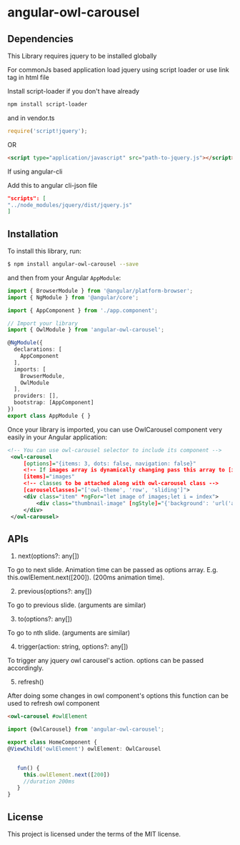 # angular-owl-carousel

## Dependencies

This Library requires jquery to be installed globally

For commonJs based application load jquery using script loader or use link tag in html file

Install script-loader if you don't have already
```bash
npm install script-loader
```

and in vendor.ts
```js
require('script!jquery');
```

OR

```html
<script type="application/javascript" src="path-to-jquery.js"></script>
```

If using angular-cli

Add this to angular cli-json file

```json
"scripts": [
"../node_modules/jquery/dist/jquery.js"
]
```


## Installation

To install this library, run:

```bash
$ npm install angular-owl-carousel --save
```

and then from your Angular `AppModule`:

```typescript
import { BrowserModule } from '@angular/platform-browser';
import { NgModule } from '@angular/core';

import { AppComponent } from './app.component';

// Import your library
import { OwlModule } from 'angular-owl-carousel';

@NgModule({
  declarations: [
    AppComponent
  ],
  imports: [
    BrowserModule,
    OwlModule
  ],
  providers: [],
  bootstrap: [AppComponent]
})
export class AppModule { }
```
Once your library is imported, you can use OwlCarousel component very easily in your Angular application:

```xml
<!-- You can use owl-carousel selector to include its component -->
 <owl-carousel
     [options]="{items: 3, dots: false, navigation: false}"
     <!-- If images array is dynamically changing pass this array to [items] input -->
     [items]="images"
     <!-- classes to be attached along with owl-carousel class -->
     [carouselClasses]="['owl-theme', 'row', 'sliding']">
     <div class="item" *ngFor="let image of images;let i = index">
         <div class="thumbnail-image" [ngStyle]="{'background': 'url('abc.jpg')no-repeat scroll center center / 80px 80px'}"></div>
     </div>
 </owl-carousel>
```
## APIs
1. next(options?: any[])
  
  To go to next slide. Animation time can be passed as options array.
  E.g. this.owlElement.next([200]). (200ms animation time).

2. previous(options?: any[])
  
  To go to previous slide. (arguments are similar)

3. to(options?: any[])
  
  To go to nth slide. (arguments are similar)

4. trigger(action: string, options?: any[])
  
  To trigger any jquery owl carousel's action. options can be passed accordingly.

5. refresh()
  
  After doing some changes in owl component's options this function can be used to refresh owl component

```html
<owl-carousel #owlElement


```

```typescript
import {OwlCarousel} from 'angular-owl-carousel';

export class HomeComponent {
@ViewChild('owlElement') owlElement: OwlCarousel


   fun() {
     this.owlElement.next([200])
     //duration 200ms
   }
}
```

## License

This project is licensed under the terms of the MIT license.

